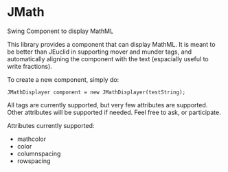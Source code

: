 # JMath
Swing Component to display MathML

This library provides a component that can display MathML. It is meant to be better than JEuclid in supporting mover and munder tags, and automatically aligning the component with the text (espacially useful to write fractions).

To create a new component, simply do:

    JMathDisplayer component = new JMathDisplayer(testString);

All tags are currently supported, but very few attributes are supported. Other attributes will be supported if needed. Feel free to ask, or participate.

Attributes currently supported:

- mathcolor
- color
- columnspacing
- rowspacing
